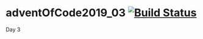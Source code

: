 # adventOfCode2019_03 [![Build Status](https://travis-ci.org/lguzzon-NIM/adventOfCode2019_03.svg?branch=master)](https://travis-ci.org/lguzzon-NIM/adventOfCode2019_03)

Day 3
